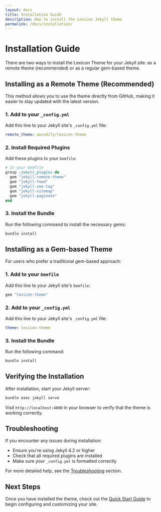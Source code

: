 ```yaml
---
layout: docs
title: Installation Guide
description: How to install the Lexicon Jekyll theme
permalink: /docs/installation/
---
```


# Installation Guide

There are two ways to install the Lexicon Theme for your Jekyll site: as a remote theme (recommended) or as a regular gem-based theme.

## Installing as a Remote Theme (Recommended)

This method allows you to use the theme directly from GitHub, making it easier to stay updated with the latest version.

### 1. Add to your `_config.yml`

Add this line to your Jekyll site's `_config.yml` file:

```yaml
remote_theme: awcodify/lexicon-theme
```

### 2. Install Required Plugins

Add these plugins to your `Gemfile`:

```ruby
# In your Gemfile
group :jekyll_plugins do
  gem "jekyll-remote-theme"
  gem "jekyll-feed"
  gem "jekyll-seo-tag"
  gem "jekyll-sitemap"
  gem "jekyll-paginate"
end
```

### 3. Install the Bundle

Run the following command to install the necessary gems:

```bash
bundle install
```

## Installing as a Gem-based Theme

For users who prefer a traditional gem-based approach:

### 1. Add to your `Gemfile`

Add this line to your Jekyll site's `Gemfile`:

```ruby
gem "lexicon-theme"
```

### 2. Add to your `_config.yml`

Add this line to your Jekyll site's `_config.yml` file:

```yaml
theme: lexicon-theme
```

### 3. Install the Bundle

Run the following command:

```bash
bundle install
```

## Verifying the Installation

After installation, start your Jekyll server:

```bash
bundle exec jekyll serve
```

Visit `http://localhost:4000` in your browser to verify that the theme is working correctly.

## Troubleshooting

If you encounter any issues during installation:

- Ensure you're using Jekyll 4.2 or higher
- Check that all required plugins are installed
- Make sure your `_config.yml` is formatted correctly

For more detailed help, see the [Troubleshooting](/docs/troubleshooting/) section.

## Next Steps

Once you have installed the theme, check out the [Quick Start Guide](/docs/quick-start/) to begin configuring and customizing your site.
